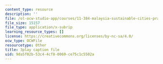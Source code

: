 ```yaml
---
content_type: resource
description: ''
file: /ol-ocw-studio-app/courses/11-384-malaysia-sustainable-cities-practicum-spring-2018/9da5f02b53c44cf80069ce75c1c5502a_2Y0cpVGuDoM.srt
file_size: 15157
file_type: application/x-subrip
learning_resource_types: []
license: https://creativecommons.org/licenses/by-nc-sa/4.0/
ocw_type: OCWFile
resourcetype: Other
title: 3play caption file
uid: 9da5f02b-53c4-4cf8-0069-ce75c1c5502a
---
```

